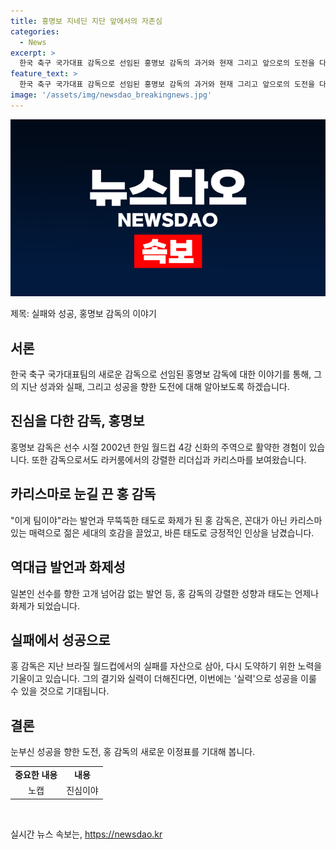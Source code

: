 ```yaml
---
title: 홍명보 지네딘 지단 앞에서의 자존심
categories:
  - News
excerpt: >
  한국 축구 국가대표 감독으로 선임된 홍명보 감독의 과거와 현재 그리고 앞으로의 도전을 다룬 기사입니다. 홍 감독의 지난 경험과 현재의 상황, 그리고 향후 도전에 대한 이야기를 담고 있습니다. 홍 감독이 실패를 경험한 과거와 그를 통해 학습한 경험, 그리고 이를 바탕으로 향후 성공을 이루어내는 과정을 다루며, 그의 오라가 아닌 실력으로 승부할 때가 왔다는 메시지를 전달하고 있습니다. 과거의 실수를 자산으로 삼아 성공을 이루는 이야기를 통해 독자들에게 긍정적인 메시지를 전달하고 있습니다.
feature_text: >
  한국 축구 국가대표 감독으로 선임된 홍명보 감독의 과거와 현재 그리고 앞으로의 도전을 다룬 기사입니다. 홍 감독의 지난 경험과 현재의 상황, 그리고 향후 도전에 대한 이야기를 담고 있습니다. 홍 감독이 실패를 경험한 과거와 그를 통해 학습한 경험, 그리고 이를 바탕으로 향후 성공을 이루어내는 과정을 다루며, 그의 오라가 아닌 실력으로 승부할 때가 왔다는 메시지를 전달하고 있습니다. 과거의 실수를 자산으로 삼아 성공을 이루는 이야기를 통해 독자들에게 긍정적인 메시지를 전달하고 있습니다.
image: '/assets/img/newsdao_breakingnews.jpg'
---
```


<p><img src="/assets/img/newsdao_breakingnews.jpg" alt="bookingtag 속보" /></p>

<p>제목: 실패와 성공, 홍명보 감독의 이야기</p>

<h2 data-ke-size="size26">서론</h2>

<p data-ke-size="size16">한국 축구 국가대표팀의 새로운 감독으로 선임된 홍명보 감독에 대한 이야기를 통해, 그의 지난 성과와 실패, 그리고 성공을 향한 도전에 대해 알아보도록 하겠습니다.</p>

<h2 data-ke-size="size26">진심을 다한 감독, 홍명보</h2>

<p data-ke-size="size16">홍명보 감독은 선수 시절 2002년 한일 월드컵 4강 신화의 주역으로 활약한 경험이 있습니다. 또한 감독으로서도 라커룸에서의 강렬한 리더십과 카리스마를 보여왔습니다.</p>

<h2 data-ke-size="size26">카리스마로 눈길 끈 홍 감독</h2>

<p data-ke-size="size16">"이게 팀이야"라는 발언과 무뚝뚝한 태도로 화제가 된 홍 감독은, 꼰대가 아닌 카리스마 있는 매력으로 젊은 세대의 호감을 끌었고, 바른 태도로 긍정적인 인상을 남겼습니다.</p>

<h2 data-ke-size="size26">역대급 발언과 화제성</h2>

<p data-ke-size="size16">일본인 선수를 향한 고개 넘어감 없는 발언 등, 홍 감독의 강렬한 성향과 태도는 언제나 화제가 되었습니다.</p>

<h2 data-ke-size="size26">실패에서 성공으로</h2>

<p data-ke-size="size16">홍 감독은 지난 브라질 월드컵에서의 실패를 자산으로 삼아, 다시 도약하기 위한 노력을 기울이고 있습니다. 그의 결기와 실력이 더해진다면, 이번에는 '실력'으로 성공을 이룰 수 있을 것으로 기대됩니다.</p>

<h2 data-ke-size="size26">결론</h2>

<p data-ke-size="size16">눈부신 성공을 향한 도전, 홍 감독의 새로운 이정표를 기대해 봅니다.</p>

<table>
    <tbody>
        <tr>
            <td style="text-align: center; height: 17px;"><b>중요한 내용</b></td>
            <td style="text-align: center; height: 17px;"><b>내용</b></td>
        </tr>
        <tr>
            <td style="text-align: center; height: 17px;">노캡</td>
            <td style="text-align: center; height: 17px;">진심이야</td>
        </tr>
    </tbody>
</table>

<p data-ke-size="size16">&nbsp;</p>
실시간 뉴스 속보는, <a href="https://newsdao.kr" rel="dofollow">https://newsdao.kr</a>


